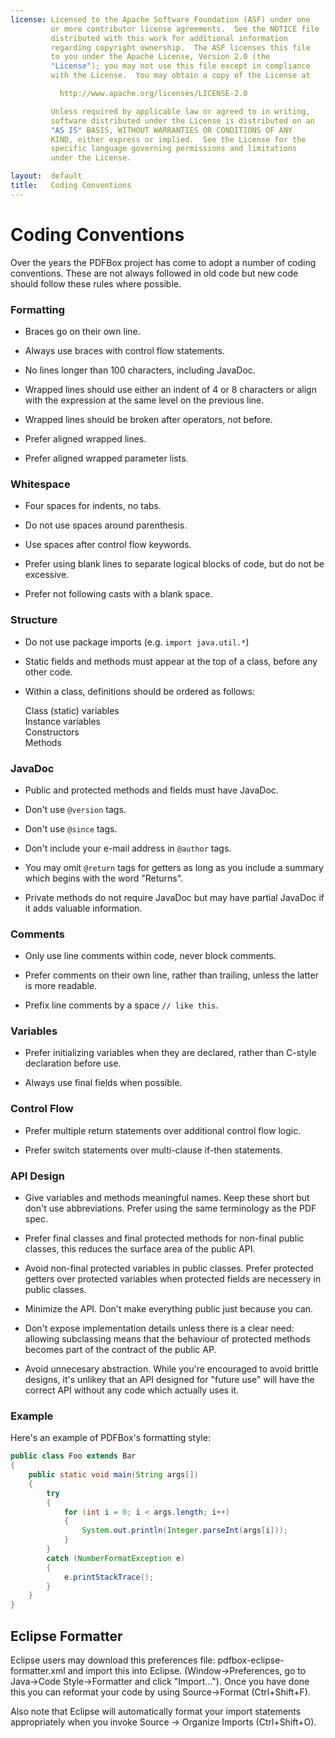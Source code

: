```yaml
---
license: Licensed to the Apache Software Foundation (ASF) under one
         or more contributor license agreements.  See the NOTICE file
         distributed with this work for additional information
         regarding copyright ownership.  The ASF licenses this file
         to you under the Apache License, Version 2.0 (the
         "License"); you may not use this file except in compliance
         with the License.  You may obtain a copy of the License at

           http://www.apache.org/licenses/LICENSE-2.0

         Unless required by applicable law or agreed to in writing,
         software distributed under the License is distributed on an
         "AS IS" BASIS, WITHOUT WARRANTIES OR CONDITIONS OF ANY
         KIND, either express or implied.  See the License for the
         specific language governing permissions and limitations
         under the License.

layout:  default
title:   Coding Conventions
---
```


# Coding Conventions

Over the years the PDFBox project has come to adopt a number of coding conventions. These are not always followed in old code but new code should follow these rules where possible.

### Formatting

- Braces go on their own line.

- Always use braces with control flow statements.

- No lines longer than 100 characters, including JavaDoc.

- Wrapped lines should use either an indent of 4 or 8 characters or align with the expression at the same level on the previous line.

- Wrapped lines should be broken after operators, not before.

- Prefer aligned wrapped lines.

- Prefer aligned wrapped parameter lists.

### Whitespace

- Four spaces for indents, no tabs.

- Do not use spaces around parenthesis.

- Use spaces after control flow keywords.

- Prefer using blank lines to separate logical blocks of code, but do not be excessive.

- Prefer not following casts with a blank space.

### Structure

- Do not use package imports (e.g. `import java.util.*`)

- Static fields and methods must appear at the top of a class, before any other code.

- Within a class, definitions should be ordered as follows:

    Class (static) variables  
    Instance variables  
    Constructors  
    Methods  

### JavaDoc

- Public and protected methods and fields must have JavaDoc.

- Don't use `@version` tags.

- Don't use `@since` tags.

- Don't include your e-mail address in `@author` tags.

- You may omit `@return` tags for getters as long as you include a summary which begins with the word "Returns".

- Private methods do not require JavaDoc but may have partial JavaDoc if it adds valuable information.

### Comments

- Only use line comments within code, never block comments.

- Prefer comments on their own line, rather than trailing, unless the latter is more readable.

- Prefix line comments by a space `// like this`.

### Variables

- Prefer initializing variables when they are declared, rather than C-style declaration before use.

- Always use final fields when possible.

### Control Flow

- Prefer multiple return statements over additional control flow logic.

- Prefer switch statements over multi-clause if-then statements.

### API Design

- Give variables and methods meaningful names. Keep these short but don't use abbreviations. Prefer using the same terminology as the PDF spec.

- Prefer final classes and final protected methods for non-final public classes, this reduces the surface area of the public API.

- Avoid non-final protected variables in public classes. Prefer protected getters over protected variables when protected fields are necessery in public classes.

- Minimize the API. Don't make everything public just because you can.

- Don't expose implementation details unless there is a clear need: allowing subclassing means that the behaviour of protected methods becomes part of the contract of the public AP.

- Avoid unnecesary abstraction. While you're encouraged to avoid brittle designs, it's unlikey that an API designed for "future use" will have the correct API without any code which actually uses it.

### Example

Here's an example of PDFBox's formatting style:

```java
public class Foo extends Bar
{
    public static void main(String args[])
    {
        try
        {
            for (int i = 0; i < args.length; i++)
            {
                System.out.println(Integer.parseInt(args[i]));
            }
        }
        catch (NumberFormatException e)
        {
            e.printStackTrace();
        }
    }
}
```

## Eclipse Formatter

Eclipse users may download this preferences file: pdfbox-eclipse-formatter.xml and import this into Eclipse.
(Window->Preferences, go to Java->Code Style->Formatter and click "Import...").
Once you have done this you can reformat your code by using Source->Format (Ctrl+Shift+F).

Also note that Eclipse will automatically format your import statements appropriately when
you invoke Source -> Organize Imports (Ctrl+Shift+O).
